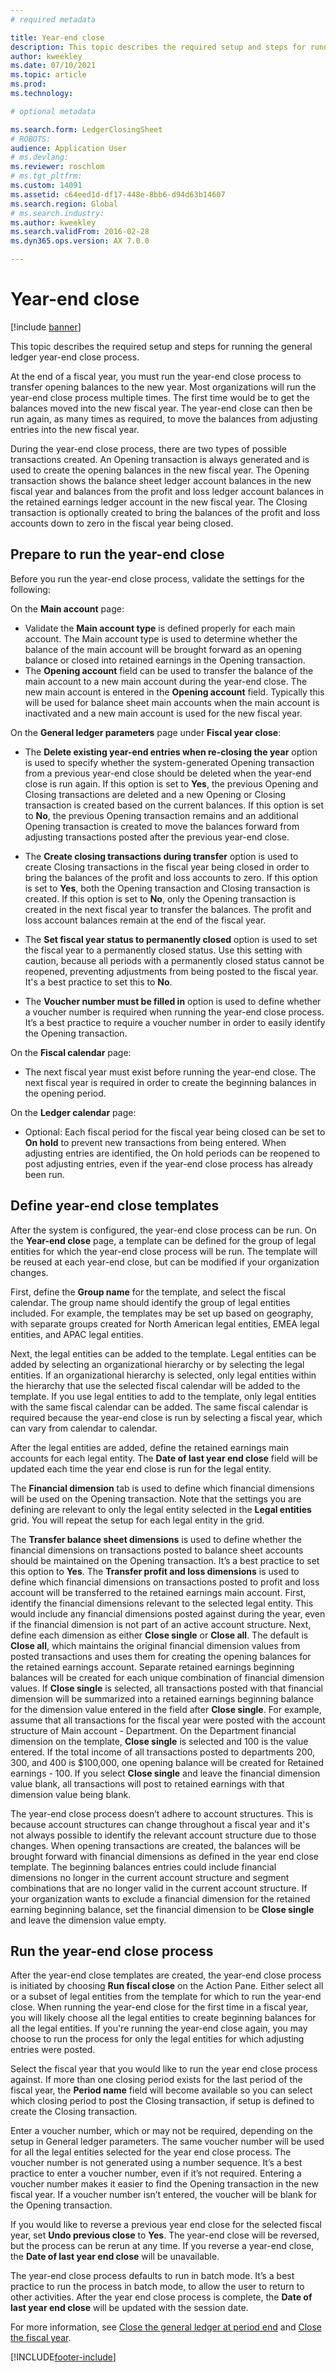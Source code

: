```yaml
---
# required metadata

title: Year-end close
description: This topic describes the required setup and steps for running the general ledger year-end close process. 
author: kweekley
ms.date: 07/10/2021
ms.topic: article
ms.prod: 
ms.technology: 

# optional metadata

ms.search.form: LedgerClosingSheet
# ROBOTS: 
audience: Application User
# ms.devlang: 
ms.reviewer: roschlom
# ms.tgt_pltfrm: 
ms.custom: 14091
ms.assetid: c64eed1d-df17-448e-8bb6-d94d63b14607
ms.search.region: Global
# ms.search.industry: 
ms.author: kweekley
ms.search.validFrom: 2016-02-28
ms.dyn365.ops.version: AX 7.0.0

---
```


# Year-end close

[!include [banner](../includes/banner.md)]

This topic describes the required setup and steps for running the general ledger year-end close process. 

At the end of a fiscal year, you must run the year-end close process to transfer opening balances to the new year. Most organizations will run the year-end close process multiple times. The first time would be to get the balances moved into the new fiscal year. The year-end close can then be run again, as many times as required, to move the balances from adjusting entries into the new fiscal year. 

During the year-end close process, there are two types of possible transactions created. An Opening transaction is always generated and is used to create the opening balances in the new fiscal year. The Opening transaction shows the balance sheet ledger account balances in the new fiscal year and balances from the profit and loss ledger account balances in the retained earnings ledger account in the new fiscal year. The Closing transaction is optionally created to bring the balances of the profit and loss accounts down to zero in the fiscal year being closed.

## Prepare to run the year-end close
Before you run the year-end close process, validate the settings for the following: 

On the **Main account** page:

- Validate the **Main account type** is defined properly for each main account. The Main account type is used to determine whether the balance of the main account will be brought forward as an opening balance or closed into retained earnings in the Opening transaction.
- The **Opening account** field can be used to transfer the balance of the main account to a new main account during the year-end close. The new main account is entered in the **Opening account** field. Typically this will be used for balance sheet main accounts when the main account is inactivated and a new main account is used for the new fiscal year.

On the **General ledger parameters** page under **Fiscal year close**:

- The **Delete existing year-end entries when re-closing the year** option is used to specify whether the system-generated Opening transaction from a previous year-end close should be deleted when the year-end close is run again. If this option is set to **Yes**, the previous Opening and Closing transactions are deleted and a new Opening or Closing transaction is created based on the current balances. If this option is set to **No**, the previous Opening transaction remains and an additional Opening transaction is created to move the balances forward from adjusting transactions posted after the previous year-end close.

- The **Create closing transactions during transfer** option is used to create Closing transactions in the fiscal year being closed in order to bring the balances of the profit and loss accounts to zero. If this option is set to **Yes**, both the Opening transaction and Closing transaction is created. If this option is set to **No**, only the Opening transaction is created in the next fiscal year to transfer the balances. The profit and loss account balances remain at the end of the fiscal year.

- The **Set fiscal year status to permanently closed** option is used to set the fiscal year to a permanently closed status. Use this setting with caution, because all periods with a permanently closed status cannot be reopened, preventing adjustments from being posted to the fiscal year. It's a best practice to set this to **No**.

- The **Voucher number must be filled in** option is used to define whether a voucher number is required when running the year-end close process. It’s a best practice to require a voucher number in order to easily identify the Opening transaction.

On the **Fiscal calendar** page:

- The next fiscal year must exist before running the year-end close. The next fiscal year is required in order to create the beginning balances in the opening period.

On the **Ledger calendar** page:

- Optional: Each fiscal period for the fiscal year being closed can be set to **On hold** to prevent new transactions from being entered. When adjusting entries are identified, the On hold periods can be reopened to post adjusting entries, even if the year-end close process has already been run.

## Define year-end close templates
After the system is configured, the year-end close process can be run. On the **Year-end close** page, a template can be defined for the group of legal entities for which the year-end close process will be run. The template will be reused at each year-end close, but can be modified if your organization changes. 

First, define the **Group name** for the template, and select the fiscal calendar. The group name should identify the group of legal entities included.  For example, the templates may be set up based on geography, with separate groups created for North American legal entities, EMEA legal entities, and APAC legal entities. 

Next, the legal entities can be added to the template. Legal entities can be added by selecting an organizational hierarchy or by selecting the legal entities. If an organizational hierarchy is selected, only legal entities within the hierarchy that use the selected fiscal calendar will be added to the template. If you use legal entities to add to the template, only legal entities with the same fiscal calendar can be added. The same fiscal calendar is required because the year-end close is run by selecting a fiscal year, which can vary from calendar to calendar. 

After the legal entities are added, define the retained earnings main accounts for each legal entity. The **Date of last year end close** field will be updated each time the year end close is run for the legal entity. 

The **Financial dimension** tab is used to define which financial dimensions will be used on the Opening transaction. Note that the settings you are defining are relevant to only the legal entity selected in the **Legal entities** grid. You will repeat the setup for each legal entity in the grid. 

The **Transfer balance sheet dimensions** is used to define whether the financial dimensions on transactions posted to balance sheet accounts should be maintained on the Opening transaction. It’s a best practice to set this option to **Yes**. The **Transfer profit and loss dimensions** is used to define which financial dimensions on transactions posted to profit and loss account will be transferred to the retained earnings main account. First, identify the financial dimensions relevant to the selected legal entity. This would include any financial dimensions posted against during the year, even if the financial dimension is not part of an active account structure. Next, define each dimension as either **Close single** or **Close all**.  The default is **Close all**, which maintains the original financial dimension values from posted transactions and uses them for creating the opening balances for the retained earnings account. Separate retained earnings beginning balances will be created for each unique combination of financial dimension values. If **Close single** is selected, all transactions posted with that financial dimension will be summarized into a retained earnings beginning balance for the dimension value entered in the field after **Close single**. For example, assume that all transactions for the fiscal year were posted with the account structure of Main account - Department. On the Department financial dimension on the template, **Close single** is selected and 100 is the value entered. If the total income of all transactions posted to departments 200, 300, and 400 is $100,000, one opening balance will be created for Retained earnings - 100. If you select **Close single** and leave the financial dimension value blank, all transactions will post to retained earnings with that dimension value being blank. 

The year-end close process doesn’t adhere to account structures. This is because account structures can change throughout a fiscal year and it's not always possible to identify the relevant account structure due to those changes.  When opening transactions are created, the balances will be brought forward with financial dimensions as defined in the year end close template. The beginning balances entries could include financial dimensions no longer in the current account structure and segment combinations that are no longer valid in the current account structure. If your organization wants to exclude a financial dimension for the retained earning beginning balance, set the financial dimension to be **Close single** and leave the dimension value empty.

## Run the year-end close process
After the year-end close templates are created, the year-end close process is initiated by choosing **Run fiscal close** on the Action Pane. Either select all or a subset of legal entities from the template for which to run the year-end close. When running the year-end close for the first time in a fiscal year, you will likely choose all the legal entities to create beginning balances for all the legal entities. If you're running the year-end close again, you may choose to run the process for only the legal entities for which adjusting entries were posted. 

Select the fiscal year that you would like to run the year end close process against. If more than one closing period exists for the last period of the fiscal year, the **Period name** field will become available so you can select which closing period to post the Closing transaction, if setup is defined to create the Closing transaction. 

Enter a voucher number, which or may not be required, depending on the setup in General ledger parameters. The same voucher number will be used for all the legal entities selected for the year end close process. The voucher number is not generated using a number sequence. It’s a best practice to enter a voucher number, even if it’s not required. Entering a voucher number makes it easier to find the Opening transaction in the new fiscal year. If a voucher number isn’t entered, the voucher will be blank for the Opening transaction. 

If you would like to reverse a previous year end close for the selected fiscal year, set **Undo previous close** to **Yes**. The year-end close will be reversed, but the process can be rerun at any time. If you reverse a year-end close, the **Date of last year end close** will be unavailable. 

The year-end close process defaults to run in batch mode. It’s a best practice to run the process in batch mode, to allow the user to return to other activities. After the year end close process is complete, the **Date of last year end close** will be updated with the session date.

For more information, see [Close the general ledger at period end](close-general-ledger-at-period-end.md) and [Close the fiscal year](tasks/close-fiscal-year.md).





[!INCLUDE[footer-include](../../includes/footer-banner.md)]
